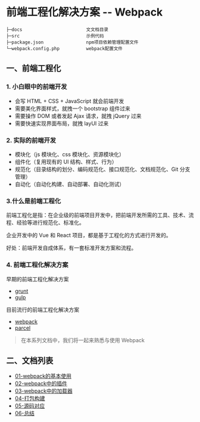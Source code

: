 # 前端工程化解决方案 -- Webpack

```
├─docs                        文文档目录
├─src                         示例代码
├─package.json                npm项目依赖管理配置文件
└─webpack.config.php          webpack配置文件
```

## 一、前端工程化
### 1. 小白眼中的前端开发

- 会写 HTML + CSS + JavaScript 就会前端开发
- 需要美化界面样式，就拽一个 bootstrap 组件过来
- 需要操作 DOM 或者发起 Ajax 请求，就拽 jQuery 过来
- 需要快速实现界面布局，就拽 layUI 过来

### 2. 实际的前端开发

- 模块化（js 模块化、css 模块化、资源模块化）
- 组件化（复用现有的 UI 结构、样式、行为）
- 规范化（目录结构的划分、编码规范化、接口规范化、文档规范化、Git 分支管理）
- 自动化（自动化构建、自动部署、自动化测试）

### 3.什么是前端工程化

前端工程化是指：在企业级的前端项目开发中，把前端开发所需的工具、技术、流程、经验等进行规范化、标准化。

企业开发中的 Vue 和 React 项目，都是基于工程化的方式进行开发的。

好处：前端开发自成体系，有一套标准开发方案和流程。

### 4. 前端工程化解决方案

早期的前端工程化解决方案

- [grunt](https://www.gruntjs.net)
- [gulp](https://www.gulpjs.com.cn)

目前流行的前端工程化解决方案

- [webpack](https://www.webpackjs.com)
- [parcel](https://zh.parceljs.org)

> 在本系列文档中，我们将一起来熟悉与使用 Webpack

## 二、文档列表
- [01-webpack的基本使用](./docs/01-webpack-basic.md)
- [02-webpack中的插件](./docs/02-webpack-plugin.md)
- [03-webpack中的加载器](./docs/03-webpack-loader.md)
- [04-打包构建](./docs/04-build.md)
- [05-源码对应](./docs/05-sourcemap.md)
- [06-总结](./docs/06-summary.md)





